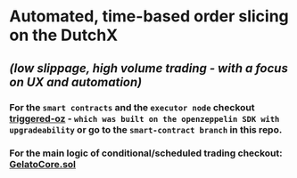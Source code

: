 
# Automated, time-based order slicing on the DutchX
## *_(low slippage, high volume trading - with a focus on UX and automation)_*

### For the `smart contracts` and the `executor node` checkout [triggered-oz](https://github.com/gelatodigital/triggered-oz) - `which was built on the openzeppelin SDK with upgradeability`  or  go to the `smart-contract branch` in this repo.

### For the main logic of conditional/scheduled trading checkout: [GelatoCore.sol](https://github.com/gelatodigital/triggered-oz/blob/dev/contracts/GelatoCore.sol)


